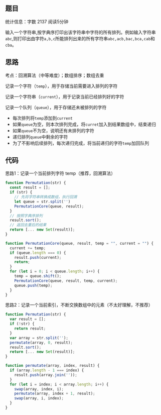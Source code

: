 ## 题目

统计信息：字数 2137  阅读5分钟


输入一个字符串,按字典序打印出该字符串中字符的所有排列。例如输入字符串`abc`,则打印出由字符`a,b,c`所能排列出来的所有字符串`abc,acb,bac,bca,cab`和`cba`。

## 思路

考点：回溯算法（中等难度）；数组排序；数组去重

记录一个字符（`temp`），用于存储当前需要进入排列的字符

记录一个字符串（`current`），用于记录当前已经排列好的字符

记录一个队列（`queue`），用于存储还未被排列的字符

- 每次排列将`temp`添加到`current`
- 如果`queue`为空，则本次排列完成，将`curret`加入到结果数组中，结束递归
- 如果`queue`不为空，说明还有未排列的字符
- 递归排列`queue`中剩余的字符
- 为了不影响后续排列，每次递归完成，将当前递归的字符`temp`加回队列

## 代码

思路1：记录一个当前排列字符 temp（推荐，回溯算法）

```js
function Permutation(str) {
  const result = [];
  if (str) {
    // 先将字符串转换成数组，执行回溯
    let queue = str.split('')
    PermutationCore(queue, result);
  }
  // 按照字典序排列
  result.sort();
  // 返回去重后的结果
  return [... new Set(result)];
}

function PermutationCore(queue, result, temp = "", current = "") {
  current += temp;
  if (queue.length === 0) {
    result.push(current);
    return;
  }
  for (let i = 0; i < queue.length; i++) {
    temp = queue.shift();
    PermutationCore(queue, result, temp, current);
    queue.push(temp);
  }
}
```

思路2：记录一个当前索引，不断交换数组中的元素（不太好理解，不推荐）

```js
function Permutation(str) {
  var result = [];
  if (!str) {
    return result;
  }
  var array = str.split('');
  permutate(array, 0, result);
  result.sort();
  return [... new Set(result)];
}

function permutate(array, index, result) {
  if (array.length - 1 === index) {
    result.push(array.join(''));
  }
  for (let i = index; i < array.length; i++) {
    swap(array, index, i);
    permutate(array, index + 1, result);
    swap(array, i, index);
  }
}
```

